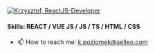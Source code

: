 

[![Krzysztof, ReactJS-Developer](https://assets.selleo.com/banners/kpoziomek.svg)](https://selleo.com/)


#### Skills:  REACT / VUE JS / JS / TS / HTML / CSS

- 📫 How to reach me: k.poziomek@selleo.com



